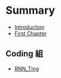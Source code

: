 # Summary

* [Introduction](README.md)
* [First Chapter](chapter1.md)

## Coding 組

* [RNN\_Ting](coding-zu/rnn.md)

